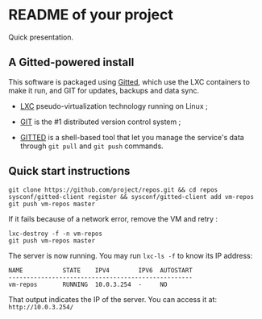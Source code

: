 
# README of your project

Quick presentation.
  
## A Gitted-powered install

This software is packaged using
[Gitted](https://github.com/geonef/sysconf.gitted), which use the LXC
containers to make it run, and GIT for updates, backups and data sync.

* [LXC](https://linuxcontainers.org/) pseudo-virtualization technology
  running on Linux ;
  
* [GIT](http://git-scm.com/) is the #1 distributed version control
  system ;

* [GITTED](https://github.com/geonef/gitted) is a shell-based tool
  that let you manage the service's data through ```git pull``` and
  ```git push``` commands.

## Quick start instructions

```
git clone https://github.com/project/repos.git && cd repos
sysconf/gitted-client register && sysconf/gitted-client add vm-repos
git push vm-repos master
```

If it fails because of a network error, remove the VM and retry :
```
lxc-destroy -f -n vm-repos
git push vm-repos master
```

The server is now running. You may run ```lxc-ls -f``` to know its IP
address:
```
NAME           STATE    IPV4        IPV6  AUTOSTART  
---------------------------------------------------
vm-repos       RUNNING  10.0.3.254  -     NO
```

That output indicates the IP of the server. You can access it at: ```http://10.0.3.254/```
